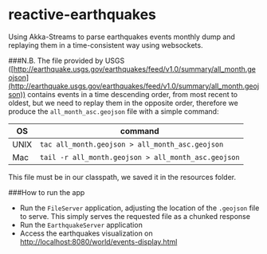 reactive-earthquakes
=========================

Using Akka-Streams to parse earthquakes events monthly dump and replaying them in a time-consistent way using websockets.

###N.B.
The file provided by USGS ([http://earthquake.usgs.gov/earthquakes/feed/v1.0/summary/all_month.geojson](http://earthquake.usgs.gov/earthquakes/feed/v1.0/summary/all_month.geojson)) 
contains events in a time descending order, from most recent to oldest, but we need to replay them in the opposite order, therefore we produce the `all_month_asc.geojson` file 
with a simple command:

OS  | command
------------- | -------------
UNIX  | `tac all_month.geojson > all_month_asc.geojson`
Mac  | `tail -r all_month.geojson > all_month_asc.geojson`

This file must be in our classpath, we saved it in the resources folder.



###How to run the app
- Run the `FileServer` application, adjusting the location of the `.geojson` file to serve. This simply serves the requested file as a chunked response
- Run the `EarthquakeServer` application
- Access the earthquakes visualization on [http://localhost:8080/world/events-display.html](http://localhost:8080/world/events-display.html)

